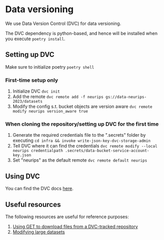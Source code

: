 # Data versioning

We use Data Version Control (DVC) for data versioning.

The DVC dependency is python-based, and hence will be installed when you execute `poetry install`.

## Setting up DVC

Make sure to initialize poetry `poetry shell`

### First-time setup only

1. Initialize DVC `dvc init`
1. Add the remote `dvc remote add -f neurips gs://data-neurips-2023/datasets`
1. Modify the config s.t. bucket objects are version aware `dvc remote modify neurips version_aware true`

### When cloning the repository/setting up DVC for the first time

1. Generate the required credentials file to the ".secrets" folder by executing `cd infra && invoke write-json-key-dvc-storage-admin`
1. Tell DVC where it can find the credentials `dvc remote modify --local neurips credentialpath .secrets/data-bucket-service-account-key.json`
1. Set "neurips" as the default remote `dvc remote default neurips`

## Using DVC

You can find the DVC docs [here](https://dvc.org/doc).

## Useful resources

The following resources are useful for reference purposes:

1. [Using GET to download files from a DVC-tracked repository](https://dvc.org/doc/command-reference/get)
1. [Modifying large datasets](https://dvc.org/doc/user-guide/data-management/modifying-large-datasets)
